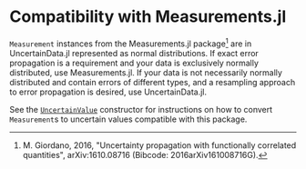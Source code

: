 # Compatibility with Measurements.jl

`Measurement` instances from the Measurements.jl package[^1] are in UncertainData.jl represented as normal distributions. If exact error propagation is a requirement and your data is exclusively normally distributed, use Measurements.jl. If your data is not necessarily 
normally distributed and contain errors of different types, and 
a resampling approach to error propagation is desired, use UncertainData.jl. 

See the [`UncertainValue`](@ref) constructor for instructions on how to 
convert `Measurement`s to uncertain values compatible with this package.

[^1]:
    M. Giordano, 2016, "Uncertainty propagation with functionally correlated quantities", arXiv:1610.08716 (Bibcode: 2016arXiv161008716G).